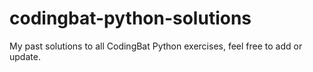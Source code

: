 # codingbat-python-solutions
My past solutions to all CodingBat Python exercises, feel free to add or update. 
